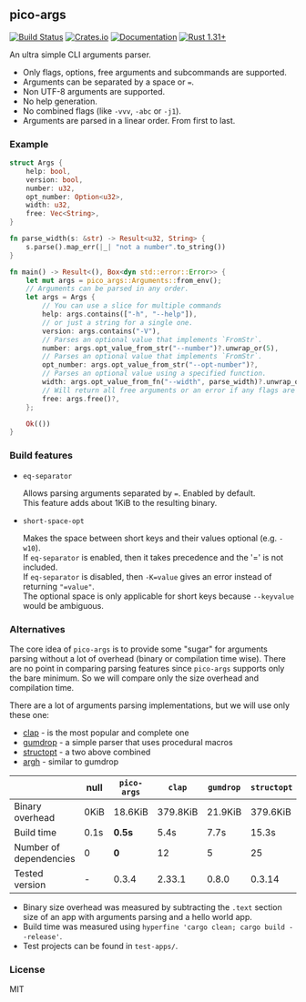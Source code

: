 ## pico-args
[![Build Status](https://travis-ci.org/RazrFalcon/pico-args.svg?branch=master)](https://travis-ci.org/RazrFalcon/pico-args)
[![Crates.io](https://img.shields.io/crates/v/pico-args.svg)](https://crates.io/crates/pico-args)
[![Documentation](https://docs.rs/pico-args/badge.svg)](https://docs.rs/pico-args)
[![Rust 1.31+](https://img.shields.io/badge/rust-1.31+-orange.svg)](https://www.rust-lang.org)

An ultra simple CLI arguments parser.

- Only flags, options, free arguments and subcommands are supported.
- Arguments can be separated by a space or `=`.
- Non UTF-8 arguments are supported.
- No help generation.
- No combined flags (like `-vvv`, `-abc` or `-j1`).
- Arguments are parsed in a linear order. From first to last.

### Example

```rust
struct Args {
    help: bool,
    version: bool,
    number: u32,
    opt_number: Option<u32>,
    width: u32,
    free: Vec<String>,
}

fn parse_width(s: &str) -> Result<u32, String> {
    s.parse().map_err(|_| "not a number".to_string())
}

fn main() -> Result<(), Box<dyn std::error::Error>> {
    let mut args = pico_args::Arguments::from_env();
    // Arguments can be parsed in any order.
    let args = Args {
        // You can use a slice for multiple commands
        help: args.contains(["-h", "--help"]),
        // or just a string for a single one.
        version: args.contains("-V"),
        // Parses an optional value that implements `FromStr`.
        number: args.opt_value_from_str("--number")?.unwrap_or(5),
        // Parses an optional value that implements `FromStr`.
        opt_number: args.opt_value_from_str("--opt-number")?,
        // Parses an optional value using a specified function.
        width: args.opt_value_from_fn("--width", parse_width)?.unwrap_or(10),
        // Will return all free arguments or an error if any flags are left.
        free: args.free()?,
    };

    Ok(())
}
```

### Build features

- `eq-separator`

  Allows parsing arguments separated by `=`. Enabled by default.<br/>
  This feature adds about 1KiB to the resulting binary.

- `short-space-opt`

  Makes the space between short keys and their values optional (e.g. `-w10`).<br/>
  If `eq-separator` is enabled, then it takes precedence and the '=' is not included.<br/>
  If `eq-separator` is disabled, then `-K=value` gives an error instead of returning `"=value"`.<br/>
  The optional space is only applicable for short keys because `--keyvalue` would be ambiguous.

### Alternatives

The core idea of `pico-args` is to provide some "sugar" for arguments parsing without
a lot of overhead (binary or compilation time wise).
There are no point in comparing parsing features since `pico-args` supports
only the bare minimum. So we will compare only the size overhead and compilation time.

There are a lot of arguments parsing implementations, but we will use only these one:

- [clap](https://crates.io/crates/clap) - is the most popular and complete one
- [gumdrop](https://crates.io/crates/gumdrop) - a simple parser that uses procedural macros
- [structopt](https://crates.io/crates/structopt) - a two above combined
- [argh](https://crates.io/crates/argh) - similar to gumdrop

|                        | null    | `pico-args` | `clap`   | `gumdrop` | `structopt` | `argh`      |
|------------------------|---------|-------------|----------|-----------|-------------|-------------|
| Binary overhead        | 0KiB    | 18.6KiB     | 379.8KiB | 21.9KiB   | 379.6KiB    | **17.1KiB** |
| Build time             | 0.1s    | **0.5s**    | 5.4s     | 7.7s      | 15.3s       | 6.0s        |
| Number of dependencies | 0       | **0**       | 12       | 5         | 25          | 12          |
| Tested version         | -       | 0.3.4       | 2.33.1   | 0.8.0     | 0.3.14      | 0.1.3       |

- Binary size overhead was measured by subtracting the `.text` section size of an app with
  arguments parsing and a hello world app.
- Build time was measured using `hyperfine 'cargo clean; cargo build --release'`.
- Test projects can be found in `test-apps/`.

### License

MIT
